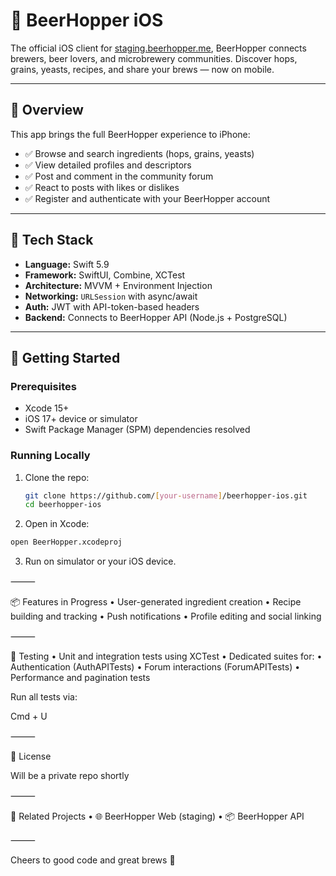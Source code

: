 # 🍺 BeerHopper iOS

The official iOS client for [staging.beerhopper.me](https://staging.beerhopper.me), BeerHopper connects brewers, beer lovers, and microbrewery communities. Discover hops, grains, yeasts, recipes, and share your brews — now on mobile.

---

## 📱 Overview

This app brings the full BeerHopper experience to iPhone:

- ✅ Browse and search ingredients (hops, grains, yeasts)
- ✅ View detailed profiles and descriptors
- ✅ Post and comment in the community forum
- ✅ React to posts with likes or dislikes
- ✅ Register and authenticate with your BeerHopper account

---

## 🧰 Tech Stack

- **Language:** Swift 5.9
- **Framework:** SwiftUI, Combine, XCTest
- **Architecture:** MVVM + Environment Injection
- **Networking:** `URLSession` with async/await
- **Auth:** JWT with API-token-based headers
- **Backend:** Connects to BeerHopper API (Node.js + PostgreSQL)

---

## 🚀 Getting Started

### Prerequisites

- Xcode 15+
- iOS 17+ device or simulator
- Swift Package Manager (SPM) dependencies resolved

### Running Locally

1. Clone the repo:

   ```bash
   git clone https://github.com/[your-username]/beerhopper-ios.git
   cd beerhopper-ios
   ```

2.	Open in Xcode:
 
  ```bash
  open BeerHopper.xcodeproj
  ```

3.	Run on simulator or your iOS device.

⸻

📦 Features in Progress
	•	User-generated ingredient creation
	•	Recipe building and tracking
	•	Push notifications
	•	Profile editing and social linking

⸻

🧪 Testing
	•	Unit and integration tests using XCTest
	•	Dedicated suites for:
	•	Authentication (AuthAPITests)
	•	Forum interactions (ForumAPITests)
	•	Performance and pagination tests

Run all tests via:

Cmd + U


⸻

📄 License

Will be a private repo shortly

⸻

🔗 Related Projects
	•	🌐 BeerHopper Web (staging)
	•	📦 BeerHopper API

⸻

Cheers to good code and great brews 🍻


